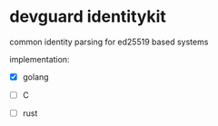 devguard identitykit
====================


common identity parsing for ed25519 based systems


implementation:

- [x] golang
- [ ] C
- [ ] rust


